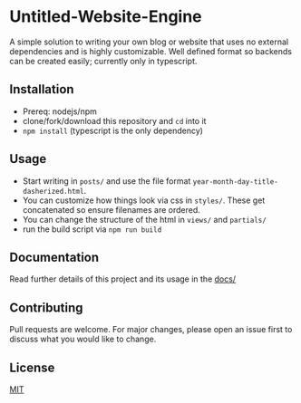 # Untitled-Website-Engine
A simple solution to writing your own blog or website that uses no external dependencies and is highly customizable. Well defined format so backends can be created easily; currently only in typescript.

## Installation
- Prereq: nodejs/npm
- clone/fork/download this repository and `cd` into it
- `npm install` (typescript is the only dependency)

## Usage
- Start writing in `posts/` and use the file format `year-month-day-title-dasherized.html`.
- You can customize how things look via css in `styles/`. These get concatenated so ensure filenames are ordered.
- You can change the structure of the html in `views/` and `partials/`
- run the build script via `npm run build`

## Documentation
Read further details of this project and its usage in the [docs/](docs/README.md)

## Contributing
Pull requests are welcome. For major changes, please open an issue first to discuss what you would like to change.

## License
[MIT](https://choosealicense.com/licenses/mit/)
